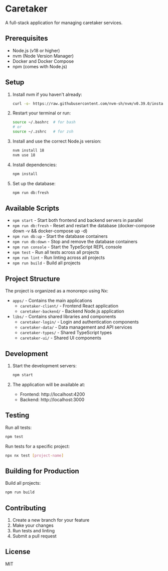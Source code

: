 # Caretaker

A full-stack application for managing caretaker services.

## Prerequisites

- Node.js (v18 or higher)
- nvm (Node Version Manager)
- Docker and Docker Compose
- npm (comes with Node.js)

## Setup

1. Install nvm if you haven't already:
   ```bash
   curl -o- https://raw.githubusercontent.com/nvm-sh/nvm/v0.39.0/install.sh | bash
   ```

2. Restart your terminal or run:
   ```bash
   source ~/.bashrc  # for bash
   # or
   source ~/.zshrc   # for zsh
   ```

3. Install and use the correct Node.js version:
   ```bash
   nvm install 18
   nvm use 18
   ```

4. Install dependencies:
   ```bash
   npm install
   ```

5. Set up the database:
   ```bash
   npm run db:fresh
   ```

## Available Scripts

- `npm start` - Start both frontend and backend servers in parallel
- `npm run db:fresh` - Reset and restart the database (docker-compose down -v && docker-compose up -d)
- `npm run db:up` - Start the database containers
- `npm run db:down` - Stop and remove the database containers
- `npm run console` - Start the TypeScript REPL console
- `npm test` - Run all tests across all projects
- `npm run lint` - Run linting across all projects
- `npm run build` - Build all projects

## Project Structure

The project is organized as a monorepo using Nx:

- `apps/` - Contains the main applications
  - `caretaker-client/` - Frontend React application
  - `caretaker-backend/` - Backend Node.js application
- `libs/` - Contains shared libraries and components
  - `caretaker-login/` - Login and authentication components
  - `caretaker-data/` - Data management and API services
  - `caretaker-types/` - Shared TypeScript types
  - `caretaker-ui/` - Shared UI components

## Development

1. Start the development servers:
   ```bash
   npm start
   ```

2. The application will be available at:
   - Frontend: http://localhost:4200
   - Backend: http://localhost:3000

## Testing

Run all tests:
```bash
npm test
```

Run tests for a specific project:
```bash
npx nx test [project-name]
```

## Building for Production

Build all projects:
```bash
npm run build
```

## Contributing

1. Create a new branch for your feature
2. Make your changes
3. Run tests and linting
4. Submit a pull request

## License

MIT